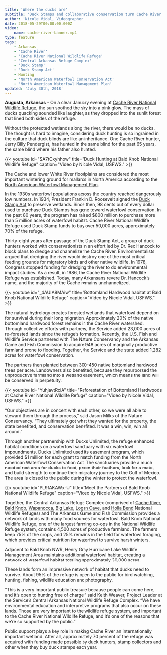 ```yaml
---
title: 'Where the ducks are'
subtitle: 'Duck Stamps and collaborative conservation turn Cache River NWR into a haven for hunters'
author: 'Nicole Vidal, Videographer'
date: 2018-05-29T00:00:00.000Z
video:
    name: cache-river-banner.mp4
type: feature
tags:
    - Arkansas
    - 'Cache River'
    - 'Cache River National Wildlife Refuge'
    - 'Central Arkansas Refuge Complex'
    - 'Duck Stamp'
    - 'Duck Stamp Act'
    - Hunting
    - 'North American Waterfowl Conservation Act'
    - 'North American Waterfowl Management Plan'
updated: 'July 30th, 2018'
---
```


**Augusta, Arkansas** - On a clear January evening at [Cache River National Wildlife Refuge](https://www.fws.gov/refuge/cache_river/), the sun soothed the sky into a pink glow. The mass of ducks quacking sounded like laughter, as they dropped into the sunlit forest that lined both sides of the refuge.

Without the protected wetlands along the river, there would be no ducks. The thought is hard to imagine, considering duck hunting is so ingrained in the culture that duck blinds are like an inheritance. One Cache River hunter, Jerry Billy Pendergist, has hunted in the same blind for the past 65 years, the same blind where his father also hunted.

{{< youtube id="SA7tCxyhhow" title="Duck Hunting at Bald Knob National Wildlife Refuge" caption="Video by Nicole Vidal, USFWS." >}}

The Cache and lower White River floodplains are considered the most important wintering ground for mallards in North America according to the [North American Waterfowl Management Plan](https://www.fws.gov/birds/management/bird-management-plans/north-american-waterfowl-management-plan.php).

In the 1930s waterfowl populations across the country reached dangerously low numbers. In 1934, President Franklin D. Roosevelt signed the [Duck Stamp Act](https://www.fws.gov/birds/get-involved/duck-stamp.php) to preserve wetlands. Since then, 98 cents out of  every dollar used to purchase Duck Stamps has gone toward waterfowl conservation. In the past 80 years, the program has raised $800 million to purchase more than 5 million acres of waterfowl habitat. Cache River National Wildlife Refuge used Duck Stamp funds to buy over 50,000 acres, approximately 70% of the refuge.

Thirty-eight years after passage of the Duck Stamp Act, a group of duck hunters worked with conservationists in an effort led by Dr. Rex Hancock to block plans to dredge and channelize the Cache River. Environmentalists argued that dredging the river would destroy one of the most critical feeding grounds for migratory birds and other native wildlife. In 1978, Congress stopped funding for dredging the river to do environmental impact studies. As a result, in 1986, the Cache River National Wildlife Refuge was established. Today, many Arkansans revere Dr. Hancock’s name, and the majority of the Cache remains unchannelized.

{{< youtube id="_4AUIA8MAiw" title="Bottomland Hardwood habitat at Bald Knob National Wildlife Refuge" caption="Video by Nicole Vidal, USFWS." >}}

The natural hydrology creates forested wetlands that waterfowl depend on for survival during their long migration. Approximately 20% of the native bottomland hardwood forest remains in the Cache River watershed. Through collective efforts with partners, the Service added 23,000 acres of re-forested lands since the refuge’s formation. Recently, the U.S. Fish and Wildlife Service partnered with The Nature Conservancy and the Arkansas Game and Fish Commission to acquire 948 acres of marginally productive farmland prone to flooding. Together, the Service and the state added 1,282 acres for waterfowl conservation.

The partners then planted between 300-450 native bottomland hardwood trees per acre. Landowners also benefited, because they repurporsed the unproductive farmland into a wetland easement, which means the land will be conserved in perpetuity.

{{< youtube id="YuhjavtRciA" title="Reforestation of Bottomland Hardwoods at Cache River National Wildlife Refuge" caption="Video by Nicole Vidal, USFWS." >}}

“Our objectives are in concert with each other, so we were all able to steward them through the process,” said Jason Milks of the Nature Conservancy. “They ultimately got what they wanted for the property, the state benefited, and conservation benefited. It was a win, win, win all around.” 

Through another partnership with Ducks Unlimited, the refuge enhanced habitat conditions on a waterfowl sanctuary with six waterfowl impoundments. Ducks Unlimited used its easement program, which provided $1 million for each grant to match funding from the North American Waterfowl Conservation Act. The sanctuaries provide a much needed rest area for ducks to feed, preen their feathers, look for a mate, and build strength to continue their migratory journey to the Gulf of Mexico. The area is closed to the public during the winter to protect the waterfowl.

{{< youtube id="PL9fAKAWx-U" title="Meet the Partners of Bald Knob National Wildlife Refuge" caption="Video by Nicole Vidal, USFWS." >}}

Together, the Central Arkansas Refuge Complex (comprised of [Cache River](https://www.fws.gov/refuge/cache_river/), [Bald Knob](https://www.fws.gov/refuge/bald_knob/), [Wapanocca](https://www.fws.gov/refuge/wapanocca/), [Big Lake](https://www.fws.gov/refuge/big_lake/), [Logan Cave](https://www.fws.gov/refuge/Logan_Cave/), and [Holla Bend](https://www.fws.gov/refuge/holla_bend/) National Wildlife Refuges) and The Arkansas Game and Fish Commission provides a network of lands with many food sources for waterfowl.  Bald Knob National Wildlife Refuge, one of the largest farming co-ops in the National Wildlife Refuge system, contains 4,500 acres of productive farmland. The farmers keep 75% of the crops, and 25% remains in the field for waterfowl foraging, which provides critical nutrition for waterfowl to survive harsh winters.

Adjacent to Bald Knob NWR, Henry Gray Hurricane Lake Wildlife Management Area maintains additional waterfowl habitat, creating a network of waterfowl habitat totaling approximately 30,000 acres. 

These lands form an impressive network of habitat that ducks need to survive. About 95% of the refuge is open to the public for bird watching, hunting, fishing, wildlife education and photography. 

“This is a very important public treasure because people can come here, and it’s open to hunting free of charge,” said Keith Weaver, Project Leader at the Service’s Central Arkansas National Wildlife Refuge Complex. “We have environmental education and interpretive programs that also occur on these lands. Those are very important to the wildlife refuge system, and important to the Cache River National Wildlife Refuge, and it’s one of the reasons that we’re so supported by the public.” 

Public support plays a key role in making Cache River an internationally important wetland. After all, approximately 70 percent of the refuge was acquired with funding made possible by duck hunters, stamp collectors and other when they buy duck stamps each year. 
